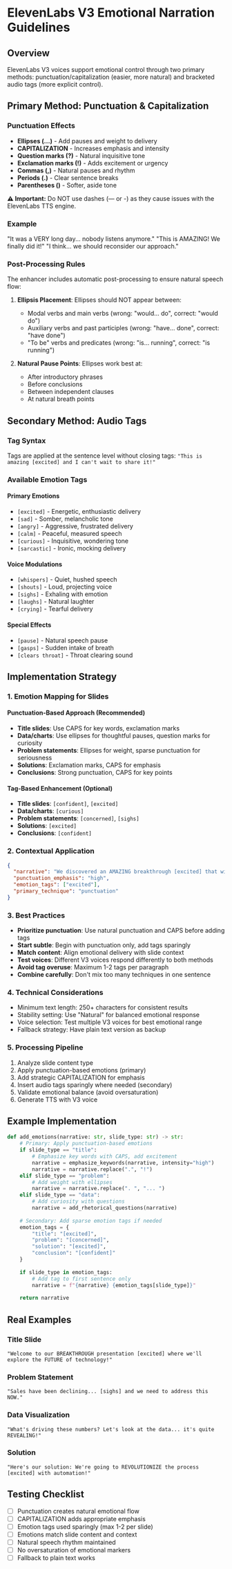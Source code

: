 # ElevenLabs V3 Emotional Narration Guidelines

## Overview

ElevenLabs V3 voices support emotional control through two primary methods: punctuation/capitalization (easier, more natural) and bracketed audio tags (more explicit control).

## Primary Method: Punctuation & Capitalization

### Punctuation Effects

- **Ellipses (...)** - Add pauses and weight to delivery
- **CAPITALIZATION** - Increases emphasis and intensity
- **Question marks (?)** - Natural inquisitive tone
- **Exclamation marks (!)** - Adds excitement or urgency
- **Commas (,)** - Natural pauses and rhythm
- **Periods (.)** - Clear sentence breaks
- **Parentheses ()** - Softer, aside tone

**⚠️ Important:** Do NOT use dashes (— or -) as they cause issues with the ElevenLabs TTS engine.

### Example

"It was a VERY long day... nobody listens anymore."
"This is AMAZING! We finally did it!"
"I think... we should reconsider our approach."

### Post-Processing Rules

The enhancer includes automatic post-processing to ensure natural speech flow:

1. **Ellipsis Placement**: Ellipses should NOT appear between:
   - Modal verbs and main verbs (wrong: "would... do", correct: "would do")
   - Auxiliary verbs and past participles (wrong: "have... done", correct: "have done")
   - "To be" verbs and predicates (wrong: "is... running", correct: "is running")

2. **Natural Pause Points**: Ellipses work best at:
   - After introductory phrases
   - Before conclusions
   - Between independent clauses
   - At natural breath points

## Secondary Method: Audio Tags

### Tag Syntax

Tags are applied at the sentence level without closing tags:
`"This is amazing [excited] and I can't wait to share it!"`

### Available Emotion Tags

#### Primary Emotions

- `[excited]` - Energetic, enthusiastic delivery
- `[sad]` - Somber, melancholic tone
- `[angry]` - Aggressive, frustrated delivery
- `[calm]` - Peaceful, measured speech
- `[curious]` - Inquisitive, wondering tone
- `[sarcastic]` - Ironic, mocking delivery

#### Voice Modulations

- `[whispers]` - Quiet, hushed speech
- `[shouts]` - Loud, projecting voice
- `[sighs]` - Exhaling with emotion
- `[laughs]` - Natural laughter
- `[crying]` - Tearful delivery

#### Special Effects

- `[pause]` - Natural speech pause
- `[gasps]` - Sudden intake of breath
- `[clears throat]` - Throat clearing sound

## Implementation Strategy

### 1. Emotion Mapping for Slides

#### Punctuation-Based Approach (Recommended)

- **Title slides**: Use CAPS for key words, exclamation marks
- **Data/charts**: Use ellipses for thoughtful pauses, question marks for curiosity
- **Problem statements**: Ellipses for weight, sparse punctuation for seriousness
- **Solutions**: Exclamation marks, CAPS for emphasis
- **Conclusions**: Strong punctuation, CAPS for key points

#### Tag-Based Enhancement (Optional)

- **Title slides**: `[confident]`, `[excited]`
- **Data/charts**: `[curious]`
- **Problem statements**: `[concerned]`, `[sighs]`
- **Solutions**: `[excited]`
- **Conclusions**: `[confident]`

### 2. Contextual Application

```json
{
  "narrative": "We discovered an AMAZING breakthrough [excited] that will completely transform our approach!",
  "punctuation_emphasis": "high",
  "emotion_tags": ["excited"],
  "primary_technique": "punctuation"
}
```

### 3. Best Practices

- **Prioritize punctuation**: Use natural punctuation and CAPS before adding tags
- **Start subtle**: Begin with punctuation only, add tags sparingly
- **Match content**: Align emotional delivery with slide context
- **Test voices**: Different V3 voices respond differently to both methods
- **Avoid tag overuse**: Maximum 1-2 tags per paragraph
- **Combine carefully**: Don't mix too many techniques in one sentence

### 4. Technical Considerations

- Minimum text length: 250+ characters for consistent results
- Stability setting: Use "Natural" for balanced emotional response
- Voice selection: Test multiple V3 voices for best emotional range
- Fallback strategy: Have plain text version as backup

### 5. Processing Pipeline

1. Analyze slide content type
2. Apply punctuation-based emotions (primary)
3. Add strategic CAPITALIZATION for emphasis
4. Insert audio tags sparingly where needed (secondary)
5. Validate emotional balance (avoid oversaturation)
6. Generate TTS with V3 voice

## Example Implementation

```python
def add_emotions(narrative: str, slide_type: str) -> str:
    # Primary: Apply punctuation-based emotions
    if slide_type == "title":
        # Emphasize key words with CAPS, add excitement
        narrative = emphasize_keywords(narrative, intensity="high")
        narrative = narrative.replace(".", "!")
    elif slide_type == "problem":
        # Add weight with ellipses
        narrative = narrative.replace(". ", "... ")
    elif slide_type == "data":
        # Add curiosity with questions
        narrative = add_rhetorical_questions(narrative)
    
    # Secondary: Add sparse emotion tags if needed
    emotion_tags = {
        "title": "[excited]",
        "problem": "[concerned]",
        "solution": "[excited]",
        "conclusion": "[confident]"
    }
    
    if slide_type in emotion_tags:
        # Add tag to first sentence only
        narrative = f"{narrative} {emotion_tags[slide_type]}"
    
    return narrative
```

## Real Examples

### Title Slide

```text
"Welcome to our BREAKTHROUGH presentation [excited] where we'll explore the FUTURE of technology!"
```

### Problem Statement

```text
"Sales have been declining... [sighs] and we need to address this NOW."
```

### Data Visualization

```text
"What's driving these numbers? Let's look at the data... it's quite REVEALING!"
```

### Solution

```text
"Here's our solution: We're going to REVOLUTIONIZE the process [excited] with automation!"
```

## Testing Checklist

- [ ] Punctuation creates natural emotional flow
- [ ] CAPITALIZATION adds appropriate emphasis
- [ ] Emotion tags used sparingly (max 1-2 per slide)
- [ ] Emotions match slide content and context
- [ ] Natural speech rhythm maintained
- [ ] No oversaturation of emotional markers
- [ ] Fallback to plain text works
